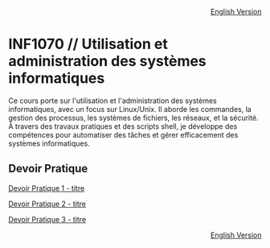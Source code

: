<p align="right">
  <a href="./README_en.md">English Version</a>
</p>

# INF1070 // Utilisation et administration des systèmes informatiques

Ce cours porte sur l'utilisation et l'administration des systèmes informatiques, avec un focus sur Linux/Unix. Il aborde les commandes, la gestion des processus, les systèmes de fichiers, les réseaux, et la sécurité. À travers des travaux pratiques et des scripts shell, je développe des compétences pour automatiser des tâches et gérer efficacement des systèmes informatiques.

## Devoir Pratique
[Devoir Pratique 1 - titre](URL "titre facultatif")

[Devoir Pratique 2 - titre](URL "titre facultatif")

[Devoir Pratique 3 - titre](URL "titre facultatif")

<p align="right">
  <a href="./README_en.md">English Version</a>
</p>